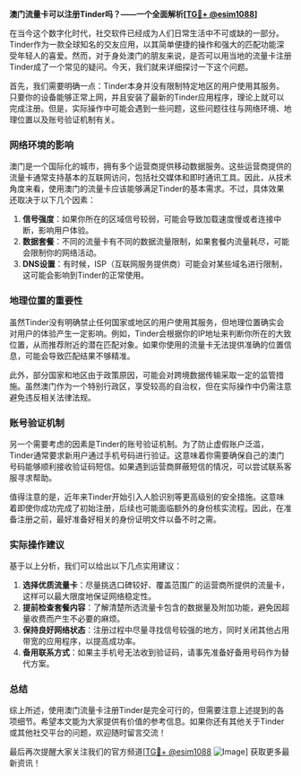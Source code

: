 **澳门流量卡可以注册Tinder吗？——一个全面解析[[TG💪+ @esim1088](https://t.me/s/esim1088)]**

在当今这个数字化时代，社交软件已经成为人们日常生活中不可或缺的一部分。Tinder作为一款全球知名的交友应用，以其简单便捷的操作和强大的匹配功能深受年轻人的喜爱。然而，对于身处澳门的朋友来说，是否可以用当地的流量卡注册Tinder成了一个常见的疑问。今天，我们就来详细探讨一下这个问题。

首先，我们需要明确一点：Tinder本身并没有限制特定地区的用户使用其服务。只要你的设备能够正常上网，并且安装了最新的Tinder应用程序，理论上就可以完成注册。但是，实际操作中可能会遇到一些问题，这些问题往往与网络环境、地理位置以及账号验证机制有关。

### 网络环境的影响

澳门是一个国际化的城市，拥有多个运营商提供移动数据服务。这些运营商提供的流量卡通常支持基本的互联网访问，包括社交媒体和即时通讯工具。因此，从技术角度来看，使用澳门的流量卡应该能够满足Tinder的基本需求。不过，具体效果还取决于以下几个因素：

1. **信号强度**：如果你所在的区域信号较弱，可能会导致加载速度慢或者连接中断，影响用户体验。
2. **数据套餐**：不同的流量卡有不同的数据流量限制，如果套餐内流量耗尽，可能会限制你的网络活动。
3. **DNS设置**：有时候，ISP（互联网服务提供商）可能会对某些域名进行限制，这可能会影响到Tinder的正常使用。

### 地理位置的重要性

虽然Tinder没有明确禁止任何国家或地区的用户使用其服务，但地理位置确实会对用户的体验产生一定影响。例如，Tinder会根据你的IP地址来判断你所在的大致位置，从而推荐附近的潜在匹配对象。如果你使用的流量卡无法提供准确的位置信息，可能会导致匹配结果不够精准。

此外，部分国家和地区由于政策原因，可能会对跨境数据传输采取一定的监管措施。虽然澳门作为一个特别行政区，享受较高的自治权，但在实际操作中仍需注意避免违反相关法律法规。

### 账号验证机制

另一个需要考虑的因素是Tinder的账号验证机制。为了防止虚假账户泛滥，Tinder通常要求新用户通过手机号码进行验证。这意味着你需要确保自己的澳门号码能够顺利接收验证码短信。如果遇到运营商屏蔽短信的情况，可以尝试联系客服寻求帮助。

值得注意的是，近年来Tinder开始引入人脸识别等更高级别的安全措施。这意味着即使你成功完成了初始注册，后续也可能面临额外的身份核实流程。因此，在准备注册之前，最好准备好相关的身份证明文件以备不时之需。

### 实际操作建议

基于以上分析，我们可以给出以下几点实用建议：

1. **选择优质流量卡**：尽量挑选口碑较好、覆盖范围广的运营商所提供的流量卡，这样可以最大限度地保证网络稳定性。
2. **提前检查套餐内容**：了解清楚所选流量卡包含的数据量及附加功能，避免因超量收费而产生不必要的麻烦。
3. **保持良好网络状态**：注册过程中尽量寻找信号较强的地方，同时关闭其他占用带宽的应用程序，以提高成功率。
4. **备用联系方式**：如果主手机号无法收到验证码，请事先准备好备用号码作为替代方案。

### 总结

综上所述，使用澳门流量卡注册Tinder是完全可行的，但需要注意上述提到的各项细节。希望本文能为大家提供有价值的参考信息。如果你还有其他关于Tinder或其他社交平台的问题，欢迎随时留言交流！

最后再次提醒大家关注我们的官方频道[[TG💪+ @esim1088](https://t.me/s/esim1088) ![Image](https://i.postimg.cc/4NQfJmqS/Snipaste-2025-05-13-00-14-12.png)] 获取更多最新资讯！